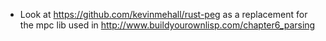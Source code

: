  - Look at https://github.com/kevinmehall/rust-peg as a replacement for the mpc lib used in http://www.buildyourownlisp.com/chapter6_parsing
